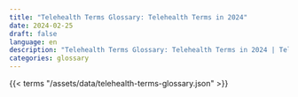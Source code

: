 ```yaml
---
title: "Telehealth Terms Glossary: Telehealth Terms in 2024"  
date: 2024-02-25
draft: false
language: en
description: "Telehealth Terms Glossary: Telehealth Terms in 2024 | Telehealth Terms Glossary"
categories: glossary
---
```


{{< terms "/assets/data/telehealth-terms-glossary.json" >}}